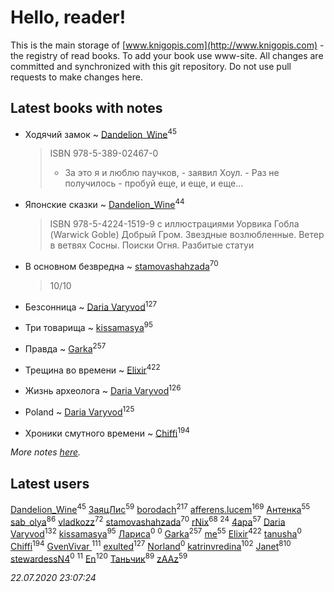 # Hello, reader!
This is the main storage of [www.knigopis.com](http://www.knigopis.com) - the registry of read books.
To add your book use www-site. All changes are committed and synchronized with this git repository.
Do not use pull requests to make changes here.


## Latest books with notes
* Ходячий замок ~ [Dandelion_Wine](users/586/58602788-vkontakte)<sup>45</sup>
    > ISBN 978-5-389-02467-0
    > - За это я и люблю паучков, - заявил Хоул. - Раз не получилось - пробуй еще, и еще, и еще…

* Японские сказки ~ [Dandelion_Wine](users/586/58602788-vkontakte)<sup>44</sup>
    > ISBN 978-5-4224-1519-9 с иллюстрациями Уорвика Гобла (Warwick Goble)
    > Добрый Гром. Звездные возлюбленные. Ветер в ветвях Сосны. Поиски Огня. Разбитые статуи

* В основном безвредна ~ [stamovashahzada](users/310/310646815-vkontakte)<sup>70</sup>
    > 10/10

* Безсонница ~ [Daria Varyvod](users/829/829893410524253-facebook)<sup>127</sup>

* Три товарища ~ [kissamasya](users/684/68439978-vkontakte)<sup>95</sup>

* Правда ~ [Garka](users/115/115753719718250012620-google)<sup>257</sup>

* Трещина во времени ~ [Elixir](users/115/115826717712507836033-google)<sup>422</sup>

* Жизнь археолога ~ [Daria Varyvod](users/829/829893410524253-facebook)<sup>126</sup>

* Poland ~ [Daria Varyvod](users/829/829893410524253-facebook)<sup>125</sup>

* Хроники смутного времени ~ [Chiffi](users/105/105831994080785626680-google)<sup>194</sup>


_More notes [here](latest_books_with_notes.md)._


## Latest users
[Dandelion_Wine](users/586/58602788-vkontakte)<sup>45</sup> 
[ЗаяцЛис](users/112/112388384595246311466-google)<sup>59</sup> 
[borodach](users/157/15706320-vkontakte)<sup>217</sup> 
[afferens.lucem](users/196/196071655-vkontakte)<sup>169</sup> 
[Антенка](users/118/118158645037334943900-google)<sup>55</sup> 
[sab_olya](users/139/139338401-vkontakte)<sup>86</sup> 
[vladkozz](users/572/57239276-vkontakte)<sup>72</sup> 
[stamovashahzada](users/310/310646815-vkontakte)<sup>70</sup> 
[rNix](users/227/22742452-yandex)<sup>68</sup> 
[](users/153/1537586159620888-facebook)<sup>24</sup> 
[4apa](users/117/117392596378069249667-google)<sup>57</sup> 
[Daria Varyvod](users/829/829893410524253-facebook)<sup>132</sup> 
[kissamasya](users/684/68439978-vkontakte)<sup>95</sup> 
[Лариса](users/857/8574185466665758458-mailru)<sup>0</sup> 
[](users/113/113682488001865717231-google)<sup>0</sup> 
[Garka](users/115/115753719718250012620-google)<sup>257</sup> 
[me](users/381/381417697-yandex)<sup>55</sup> 
[Elixir](users/115/115826717712507836033-google)<sup>422</sup> 
[tanusha](users/106/106286047866366932213-google)<sup>0</sup> 
[Chiffi](users/105/105831994080785626680-google)<sup>194</sup> 
[GvenVivar ](users/158/158266434925901-facebook)<sup>111</sup> 
[exulted](users/100/100599204551896265722-google)<sup>127</sup> 
[Norland](users/118/118077930405328356010-google)<sup>0</sup> 
[katrinvredina](users/233/2336755-vkontakte)<sup>102</sup> 
[Janet](users/108/108113656204404967440-google)<sup>810</sup> 
[stewardessN4](users/108/108304368373474603096-google)<sup>0</sup> 
[](users/104/104731829794763834502-google)<sup>11</sup> 
[En](users/333/333646551-vkontakte)<sup>120</sup> 
[Таньчик](users/209/2096581563762610-facebook)<sup>89</sup> 
[zAAz](users/202/202248233-vkontakte)<sup>59</sup> 


_22.07.2020 23:07:24_
